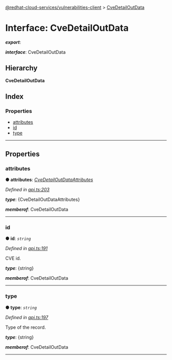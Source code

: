 [@redhat-cloud-services/vulnerabilities-client](../README.md) > [CveDetailOutData](../interfaces/cvedetailoutdata.md)

# Interface: CveDetailOutData

*__export__*: 

*__interface__*: CveDetailOutData

## Hierarchy

**CveDetailOutData**

## Index

### Properties

* [attributes](cvedetailoutdata.md#attributes)
* [id](cvedetailoutdata.md#id)
* [type](cvedetailoutdata.md#type)

---

## Properties

<a id="attributes"></a>

###  attributes

**● attributes**: *[CveDetailOutDataAttributes](cvedetailoutdataattributes.md)*

*Defined in [api.ts:203](https://github.com/karelhala/javascript-clients/blob/master/packages/vulnerabilities/api.ts#L203)*

*__type__*: {CveDetailOutDataAttributes}

*__memberof__*: CveDetailOutData

___
<a id="id"></a>

###  id

**● id**: *`string`*

*Defined in [api.ts:191](https://github.com/karelhala/javascript-clients/blob/master/packages/vulnerabilities/api.ts#L191)*

CVE id.

*__type__*: {string}

*__memberof__*: CveDetailOutData

___
<a id="type"></a>

###  type

**● type**: *`string`*

*Defined in [api.ts:197](https://github.com/karelhala/javascript-clients/blob/master/packages/vulnerabilities/api.ts#L197)*

Type of the record.

*__type__*: {string}

*__memberof__*: CveDetailOutData

___

